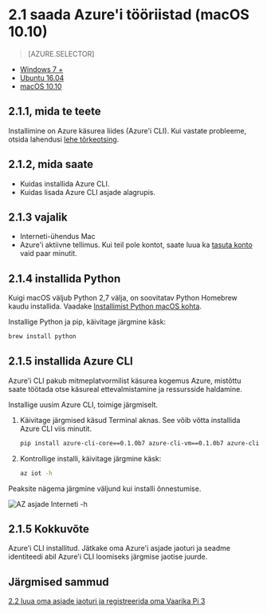 <properties
 pageTitle="Saada Azure'i tööriistad (macOS 10.10) | Microsoft Azure'i"
 description="Installige macOS Python ja Azure käsurea liides (Azure'i CLI)."
 services="iot-hub"
 documentationCenter=""
 authors="shizn"
 manager="timlt"
 tags=""
 keywords=""/>

<tags
 ms.service="iot-hub"
 ms.devlang="multiple"
 ms.topic="article"
 ms.tgt_pltfrm="na"
 ms.workload="na"
 ms.date="10/21/2016"
 ms.author="xshi"/>

# <a name="21-get-azure-tools-macos-1010"></a>2.1 saada Azure'i tööriistad (macOS 10.10)

> [AZURE.SELECTOR]
- [Windows 7 +](iot-hub-raspberry-pi-kit-node-lesson2-get-azure-tools-win32.md)
- [Ubuntu 16.04](iot-hub-raspberry-pi-kit-node-lesson2-get-azure-tools-ubuntu.md)
- [macOS 10.10](iot-hub-raspberry-pi-kit-node-lesson2-get-azure-tools-mac.md)

## <a name="211-what-you-will-do"></a>2.1.1, mida te teete

Installimine on Azure käsurea liides (Azure'i CLI). Kui vastate probleeme, otsida lahendusi [lehe tõrkeotsing](iot-hub-raspberry-pi-kit-node-troubleshooting.md).

## <a name="212-what-you-will-learn"></a>2.1.2, mida saate

- Kuidas installida Azure CLI.
- Kuidas lisada Azure CLI asjade alagrupis.

## <a name="213-what-you-need"></a>2.1.3 vajalik

- Interneti-ühendus Mac
- Azure'i aktiivne tellimus. Kui teil pole kontot, saate luua ka [tasuta konto](https://azure.microsoft.com/free/) vaid paar minutit.

## <a name="214-install-python"></a>2.1.4 installida Python

Kuigi macOS väljub Python 2,7 välja, on soovitatav Python Homebrew kaudu installida. Vaadake [Installimist Python macOS kohta](http://docs.python-guide.org/en/latest/starting/install/osx/).

Installige Python ja pip, käivitage järgmine käsk:

```bash
brew install python
```

## <a name="215-install-the-azure-cli"></a>2.1.5 installida Azure CLI

Azure'i CLI pakub mitmeplatvormilist käsurea kogemus Azure, mistõttu saate töötada otse käsureal ettevalmistamine ja ressursside haldamine. 

Installige uusim Azure CLI, toimige järgmiselt.

1. Käivitage järgmised käsud Terminal aknas. See võib võtta installida Azure CLI viis minutit.

    ```bash
    pip install azure-cli-core==0.1.0b7 azure-cli-vm==0.1.0b7 azure-cli-storage==0.1.0b7 azure-cli-role==0.1.0b7 azure-cli-resource==0.1.0b7 azure-cli-profile==0.1.0b7 azure-cli-network==0.1.0b7 azure-cli-iot==0.1.0b7 azure-cli-feedback==0.1.0b7 azure-cli-configure==0.1.0b7 azure-cli-component==0.1.0b7 azure-cli==0.1.0b7
    ```

2. Kontrollige installi, käivitage järgmine käsk:

    ```bash
    az iot -h
    ```
  
Peaksite nägema järgmine väljund kui installi õnnestumise.

![AZ asjade Interneti -h](media/iot-hub-raspberry-pi-lessons/lesson2/az_iot_help_osx.png)

## <a name="215-summary"></a>2.1.5 Kokkuvõte

Azure'i CLI installitud. Jätkake oma Azure'i asjade jaoturi ja seadme identiteedi abil Azure'i CLI loomiseks järgmise jaotise juurde.

## <a name="next-steps"></a>Järgmised sammud

[2.2 luua oma asjade jaoturi ja registreerida oma Vaarika Pi 3](iot-hub-raspberry-pi-kit-node-lesson2-prepare-azure-iot-hub.md)
